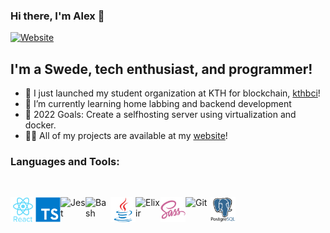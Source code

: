 ### Hi there, I'm Alex 👋 

[![Website](https://img.shields.io/website?label=calexanderberg.com&style=for-the-badge&url=https%3A%2F%2Fcalexanderberg.com)](https://calexanderberg.com)

## I'm a Swede, tech enthusiast, and programmer!

- 🔭 I just launched my student organization at KTH for blockchain, [kthbci]!
- 🌱 I’m currently learning home labbing and backend development
- 🥅 2022 Goals: Create a selfhosting server using virtualization and docker.
- 👨‍💻 All of my projects are available at my [website]!


### Languages and Tools:

<br/>

[<img align="left" alt="React" width="40px" src="https://raw.githubusercontent.com/devicons/devicon/master/icons/react/react-original-wordmark.svg" />][portfolio]
[<img align="left" alt="Typescript" width="40px" src="https://raw.githubusercontent.com/devicons/devicon/master/icons/typescript/typescript-original.svg"  />][spafe]
[<img align="left" alt="Jest" width="40px" src="https://www.vectorlogo.zone/logos/jestjsio/jestjsio-icon.svg" />][spafe]
[<img align="left" alt="Bash" width="40px" src="https://upload.wikimedia.org/wikipedia/commons/thumb/4/4b/Bash_Logo_Colored.svg/1200px-Bash_Logo_Colored.svg.png" />][scripts]
[<img align="left" alt="Java" width="40px" src="https://raw.githubusercontent.com/devicons/devicon/master/icons/java/java-original.svg" />][database]
[<img align="left" alt="Elixir" width="40px" src="https://www.vectorlogo.zone/logos/elixir-lang/elixir-lang-icon.svg" />][elixir]
[<img align="left" alt="Sass" width="40px" src="https://raw.githubusercontent.com/devicons/devicon/master/icons/sass/sass-original.svg" />][portfolio]
[<img align="left" alt="Git" width="40px" src="https://www.vectorlogo.zone/logos/git-scm/git-scm-icon.svg" />][spafe]
[<img align="left" alt="Postgres" width="40px" src="https://raw.githubusercontent.com/devicons/devicon/master/icons/postgresql/postgresql-original-wordmark.svg" />][database]


[website]: "https://calexanderberg.com"
[kthbci]: https://kthbci.com
[twitter]: https://twitter.com/calexanderberg
[instagram]: https://instagram.com/calexanderberg
[linkedin]: https://linkedin.com/in/calexanderberg
[websitework]: https://www.calexanderberg.com/work
[scripts]: https://github.com/calexanderberg/scripts
[portfolio]: https://github.com/calexanderberg/portfolio
[elixir]: https://github.com/calexanderberg/ID1019
[database]: https://github.com/calexanderberg/IV1351
[spafe]: https://github.com/calexanderberg/II1302
